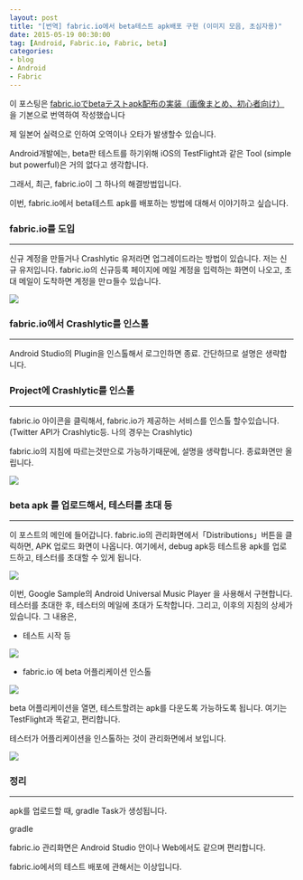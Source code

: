 ```yaml
---
layout: post
title: "[번역] fabric.io에서 beta테스트 apk배포 구현 (이미지 모음, 초심자용)"
date: 2015-05-19 00:30:00
tag: [Android, Fabric.io, Fabric, beta]
categories:
- blog
- Android
- Fabric
---
```


이 포스팅은 [fabric.ioでbetaテストapk配布の実装（画像まとめ、初心者向け）](http://qiita.com/eneim/items/4008818e3278760cea2e) 을 기본으로 번역하여 작성했습니다

제 일본어 실력으로 인하여 오역이나 오타가 발생할수 있습니다.

<!--more-->

Android개발에는, beta판 테스트를 하기위해 iOS의 TestFlight과 같은 Tool (simple but powerful)은 거의 없다고 생각합니다.

그래서, 최근, fabric.io이 그 하나의 해결방법입니다.

이번, fabric.io에서 beta테스트 apk를 배포하는 방법에 대해서 이야기하고 싶습니다.

### fabric.io를 도입

- - -

신규 계정을 만들거나 Crashlytic 유저라면 업그레이드라는 방법이 있습니다. 저는 신규 유저입니다. fabric.io의 신규등록 페이지에 메일 계정을 입력하는 화면이 나오고, 초대 메일이 도착하면 계정을 만ㅁ들수 있습니다.

<img class="img-responsive" src="http://i.minus.com/iptGj7MmOnLa1.png" />

### fabric.io에서 Crashlytic를 인스톨

- - -

Android Studio의 Plugin을 인스톨해서 로그인하면 종료. 간단하므로 설명은 생략합니다.

### Project에 Crashlytic를 인스톨

- - -

fabric.io 아이콘을 클릭해서, fabric.io가 제공하는 서비스를 인스톨 할수있습니다. (Twitter API가 Crashlytic등. 나의 경우는 Crashlytic)

fabric.io의 지침에 따르는것만으로 가능하기때문에, 설명을 생략합니다. 종료화면만 올립니다.

<img class="img-responsive" src="https://qiita-image-store.s3.amazonaws.com/0/36601/bf3aa49a-82b4-888e-f8ab-841f12c0cd54.png" />

### beta apk 를 업로드해서, 테스터를 초대 등

- - -

이 포스트의 메인에 들어갑니다. fabric.io의 관리화면에서「Distributions」버튼을 클릭하면, APK 업로드 화면이 나옵니다. 여기에서, debug apk등 테스트용 apk를 업로드하고, 테스터를 초대할 수 있게 됩니다.

<img class="img-responsive" src="https://qiita-image-store.s3.amazonaws.com/0/36601/51836018-f7ca-d3a2-0d0b-0ff763d47d7e.png" />

이번, Google Sample의 Android Universal Music Player 을 사용해서 구현합니다. 테스터를 초대한 후, 테스터의 메일에 초대가 도착합니다. 그리고, 이후의 지침의 상세가 있습니다. 그 내용은,

- 테스트 시작 등

<img class="img-responsive" src="https://qiita-image-store.s3.amazonaws.com/0/36601/efff8e54-ed7f-6706-8db6-108837beed21.png" />

- fabric.io 에 beta 어플리케이션 인스톨

<img class="img-responsive" src="https://qiita-image-store.s3.amazonaws.com/0/36601/e5735334-a951-9276-8585-ebb6609dc99c.png" />

beta 어플리케이션을 열면, 테스트할려는 apk를 다운도록 가능하도록 됩니다. 여기는 TestFlight과 똑같고, 편리합니다.

테스터가 어플리케이션을 인스톨하는 것이 관리화면에서 보입니다.

<img class="img-responsive" src="http://i.minus.com/ibkrJOKeFanu26.png" />

### 정리

- - -

apk를 업로드할 때, gradle Task가 생성됩니다.

gradle

fabric.io 관리화면은 Android Studio 안이나 Web에서도 같으며 편리합니다.

fabric.io에서의 테스트 배포에 관해서는 이상입니다.
